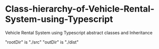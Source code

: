 # Class-hierarchy-of-Vehicle-Rental-System-using-Typescript
Vehicle Rental System using Typescript abstract classes and Inheritance

"rootDir" is "./src"
"outDir" is "./dist"
